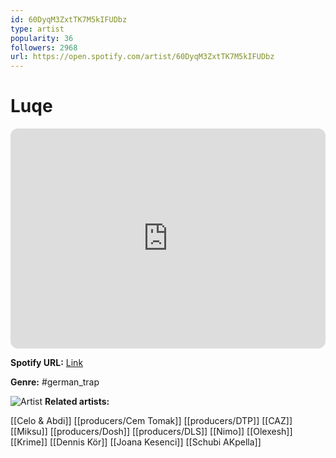```yaml
---
id: 60DyqM3ZxtTK7M5kIFUDbz
type: artist
popularity: 36
followers: 2968
url: https://open.spotify.com/artist/60DyqM3ZxtTK7M5kIFUDbz
---
```

# Luqe

<iframe style="border-radius:12px" src="https://open.spotify.com/embed/artist/60DyqM3ZxtTK7M5kIFUDbz" width="100%" height="352" frameBorder="0" allowfullscreen="" allow="autoplay; clipboard-write; encrypted-media; fullscreen; picture-in-picture" loading="lazy"></iframe>

**Spotify URL:** [Link](https://open.spotify.com/artist/60DyqM3ZxtTK7M5kIFUDbz)

**Genre:**  #german_trap

![Artist](https://i.scdn.co/image/ab6761610000e5eb11e7931e48126d87bc46327e)
**Related artists:**

[[Celo & Abdi]]
[[producers/Cem Tomak]]
[[producers/DTP]]
[[CAZ]]
[[Miksu]]
[[producers/Dosh]]
[[producers/DLS]]
[[Nimo]]
[[Olexesh]]
[[Krime]]
[[Dennis Kör]]
[[Joana Kesenci]]
[[Schubi AKpella]]
